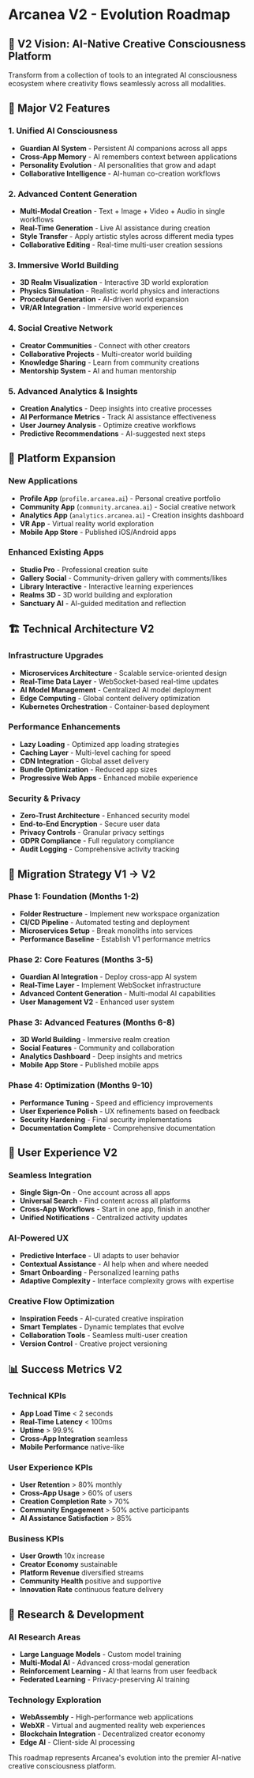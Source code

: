 # Arcanea V2 - Evolution Roadmap

## 🎯 **V2 Vision: AI-Native Creative Consciousness Platform**

Transform from a collection of tools to an integrated AI consciousness ecosystem where creativity flows seamlessly across all modalities.

## 🚀 **Major V2 Features**

### 1. **Unified AI Consciousness**
- **Guardian AI System** - Persistent AI companions across all apps
- **Cross-App Memory** - AI remembers context between applications
- **Personality Evolution** - AI personalities that grow and adapt
- **Collaborative Intelligence** - AI-human co-creation workflows

### 2. **Advanced Content Generation**
- **Multi-Modal Creation** - Text + Image + Video + Audio in single workflows
- **Real-Time Generation** - Live AI assistance during creation
- **Style Transfer** - Apply artistic styles across different media types
- **Collaborative Editing** - Real-time multi-user creation sessions

### 3. **Immersive World Building**
- **3D Realm Visualization** - Interactive 3D world exploration
- **Physics Simulation** - Realistic world physics and interactions
- **Procedural Generation** - AI-driven world expansion
- **VR/AR Integration** - Immersive world experiences

### 4. **Social Creative Network**
- **Creator Communities** - Connect with other creators
- **Collaborative Projects** - Multi-creator world building
- **Knowledge Sharing** - Learn from community creations
- **Mentorship System** - AI and human mentorship

### 5. **Advanced Analytics & Insights**
- **Creation Analytics** - Deep insights into creative processes
- **AI Performance Metrics** - Track AI assistance effectiveness
- **User Journey Analysis** - Optimize creative workflows
- **Predictive Recommendations** - AI-suggested next steps

## 📱 **Platform Expansion**

### New Applications
- **Profile App** (`profile.arcanea.ai`) - Personal creative portfolio
- **Community App** (`community.arcanea.ai`) - Social creative network
- **Analytics App** (`analytics.arcanea.ai`) - Creation insights dashboard
- **VR App** - Virtual reality world exploration
- **Mobile App Store** - Published iOS/Android apps

### Enhanced Existing Apps
- **Studio Pro** - Professional creation suite
- **Gallery Social** - Community-driven gallery with comments/likes
- **Library Interactive** - Interactive learning experiences
- **Realms 3D** - 3D world building and exploration
- **Sanctuary AI** - AI-guided meditation and reflection

## 🏗️ **Technical Architecture V2**

### Infrastructure Upgrades
- **Microservices Architecture** - Scalable service-oriented design
- **Real-Time Data Layer** - WebSocket-based real-time updates
- **AI Model Management** - Centralized AI model deployment
- **Edge Computing** - Global content delivery optimization
- **Kubernetes Orchestration** - Container-based deployment

### Performance Enhancements
- **Lazy Loading** - Optimized app loading strategies
- **Caching Layer** - Multi-level caching for speed
- **CDN Integration** - Global asset delivery
- **Bundle Optimization** - Reduced app sizes
- **Progressive Web Apps** - Enhanced mobile experience

### Security & Privacy
- **Zero-Trust Architecture** - Enhanced security model
- **End-to-End Encryption** - Secure user data
- **Privacy Controls** - Granular privacy settings
- **GDPR Compliance** - Full regulatory compliance
- **Audit Logging** - Comprehensive activity tracking

## 🔄 **Migration Strategy V1 → V2**

### Phase 1: Foundation (Months 1-2)
- **Folder Restructure** - Implement new workspace organization
- **CI/CD Pipeline** - Automated testing and deployment
- **Microservices Setup** - Break monoliths into services
- **Performance Baseline** - Establish V1 performance metrics

### Phase 2: Core Features (Months 3-5)
- **Guardian AI Integration** - Deploy cross-app AI system
- **Real-Time Layer** - Implement WebSocket infrastructure
- **Advanced Content Generation** - Multi-modal AI capabilities
- **User Management V2** - Enhanced user system

### Phase 3: Advanced Features (Months 6-8)
- **3D World Building** - Immersive realm creation
- **Social Features** - Community and collaboration
- **Analytics Dashboard** - Deep insights and metrics
- **Mobile App Store** - Published mobile apps

### Phase 4: Optimization (Months 9-10)
- **Performance Tuning** - Speed and efficiency improvements
- **User Experience Polish** - UX refinements based on feedback
- **Security Hardening** - Final security implementations
- **Documentation Complete** - Comprehensive documentation

## 🎨 **User Experience V2**

### Seamless Integration
- **Single Sign-On** - One account across all apps
- **Universal Search** - Find content across all platforms
- **Cross-App Workflows** - Start in one app, finish in another
- **Unified Notifications** - Centralized activity updates

### AI-Powered UX
- **Predictive Interface** - UI adapts to user behavior
- **Contextual Assistance** - AI help when and where needed
- **Smart Onboarding** - Personalized learning paths
- **Adaptive Complexity** - Interface complexity grows with expertise

### Creative Flow Optimization
- **Inspiration Feeds** - AI-curated creative inspiration
- **Smart Templates** - Dynamic templates that evolve
- **Collaboration Tools** - Seamless multi-user creation
- **Version Control** - Creative project versioning

## 📊 **Success Metrics V2**

### Technical KPIs
- **App Load Time** < 2 seconds
- **Real-Time Latency** < 100ms
- **Uptime** > 99.9%
- **Cross-App Integration** seamless
- **Mobile Performance** native-like

### User Experience KPIs
- **User Retention** > 80% monthly
- **Cross-App Usage** > 60% of users
- **Creation Completion Rate** > 70%
- **Community Engagement** > 50% active participants
- **AI Assistance Satisfaction** > 85%

### Business KPIs
- **User Growth** 10x increase
- **Creator Economy** sustainable
- **Platform Revenue** diversified streams
- **Community Health** positive and supportive
- **Innovation Rate** continuous feature delivery

## 🔬 **Research & Development**

### AI Research Areas
- **Large Language Models** - Custom model training
- **Multi-Modal AI** - Advanced cross-modal generation
- **Reinforcement Learning** - AI that learns from user feedback
- **Federated Learning** - Privacy-preserving AI training

### Technology Exploration
- **WebAssembly** - High-performance web applications
- **WebXR** - Virtual and augmented reality web experiences
- **Blockchain Integration** - Decentralized creator economy
- **Edge AI** - Client-side AI processing

This roadmap represents Arcanea's evolution into the premier AI-native creative consciousness platform.
